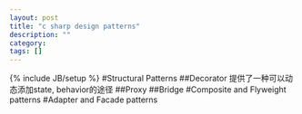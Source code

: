 ```yaml
---
layout: post
title: "c sharp design patterns"
description: ""
category: 
tags: []
---
```

{% include JB/setup %}
#Structural Patterns
##Decorator
提供了一种可以动态添加state, behavior的途径
##Proxy
##Bridge
#Composite and Flyweight patterns
#Adapter and Facade patterns